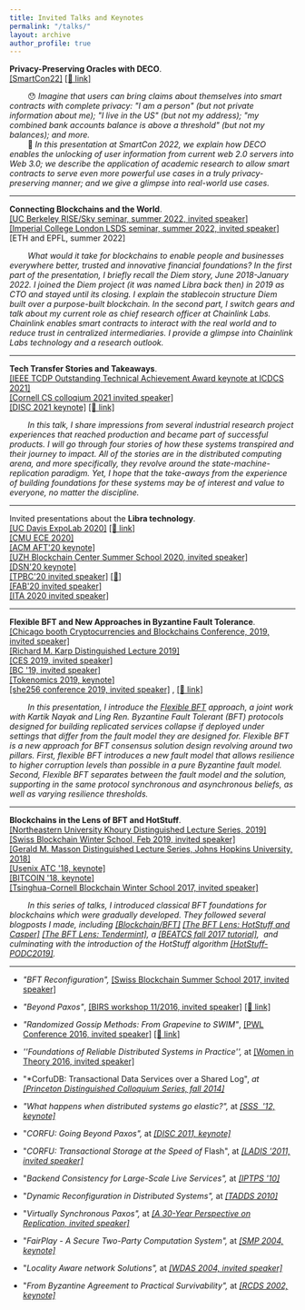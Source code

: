 ```yaml
---
title: Invited Talks and Keynotes
permalink: "/talks/"
layout: archive
author_profile: true
---
```


**Privacy-Preserving Oracles with DECO**.<br>
[[SmartCon22]](https://smartcon.chain.link/)
[[🎥 link]](https://www.youtube.com/watch?v=eJqZQ2_VBzo)

&emsp;&emsp; 😯 _Imagine that users can bring claims about themselves into smart contracts with complete privacy:  "I am a person" (but not private information about me); "I live in the US" (but not my address); "my combined bank accounts balance is above a threshold" (but not my balances); and more._<br>
&emsp;&emsp; 🤔 _In this presentation at SmartCon 2022, we explain how DECO enables the unlocking of user information from current web 2.0 servers into Web 3.0; we describe the application of academic research to allow smart contracts to serve even more powerful use cases in a truly privacy-preserving manner; and we give a glimpse into real-world use cases._

---


**Connecting Blockchains and the World**.<br>
[[UC Berkeley RISE/Sky seminar, summer 2022, invited speaker]](https://rise.cs.berkeley.edu/events/)<br>
 [[Imperial College London LSDS seminar, summer 2022, invited speaker]](https://lsds.doc.ic.ac.uk/seminars)<br>
 [ETH and EPFL, summer 2022]


&emsp;&emsp; _What would it take for blockchains to enable people and businesses everywhere better, trusted and innovative financial foundations?
In the first part of the presentation, I briefly recall the Diem story, June 2018-January 2022. I joined the Diem project (it was named Libra back then) in 2019 as CTO and stayed until its closing. I explain the stablecoin structure Diem built over a purpose-built blockchain.
In the second part, I switch gears and talk about my current role as chief research officer at Chainlink Labs. Chainlink enables smart contracts to interact with the real world and to reduce trust in centralized intermediaries. I provide a glimpse into Chainlink Labs technology and a research outlook._

---

**Tech Transfer Stories and Takeaways**. <br>
[[IEEE TCDP Outstanding Technical Achievement Award keynote at ICDCS 2021]](https://icdcs2021.us/keynotes.html) <br>
[[Cornell CS colloqium 2021 invited speaker]](https://www.cs.cornell.edu/content/tech-transfer-stories-and-takeaways) <br>
[[DISC 2021 keynote]](http://www.disc-conference.org/wp/disc2021/program/) [[🎥 link]](https://www.youtube.com/watch?v=9RRUQHymcJA)

&emsp;&emsp; _In this talk, I share impressions from several industrial research project experiences that reached
production and became part of successful products. I will go through four stories of how these
systems transpired and their journey to impact. All of the stories are in the distributed computing
arena, and more specifically, they revolve around the state-machine-replication paradigm. Yet, I
hope that the take-aways from the experience of building foundations for these systems may be of
interest and value to everyone, no matter the discipline._


---

Invited presentations about the **Libra technology**. <br>
[[UC Davis ExpoLab 2020]](https://expolab.org/ecs189f-fall-2020/speakers.html) [[🎥 link]](https://www.youtube.com/watch?v=WR7K3adIqbI&feature=youtu.be&ab_channel=ExpoLabatUCDavis)<br>
[[CMU ECE 2020]](https://ece.hosted.panopto.com/Panopto/Pages/Viewer.aspx?id=83b2040d-b937-4889-831e-ac6401292548)<br>
[[ACM AFT'20 keynote]](https://aft.acm.org/program-2020)<br>
[[UZH Blockchain Center Summer School 2020, invited speaker]](https://www.blockchain.uzh.ch/events/summer-school-deep-dive-into-blockchain/)<br>
[[DSN'20 keynote]](https://dsn2020.webs.upv.es/final-program/keynotes/)<br>
[[TPBC'20  invited speaker]](https://eventum.upf.edu/51585/detail/theory-and-practice-of-blockchains-online-weekly-seminar-series-.html) [[🎥]](https://www.youtube.com/watch?v=S9oPB9j-UZU&feature=youtu.be)<br>
[[FAB'20 invited speaker]](https://scfab.github.io/2020/index.html)<br>
[[ITA 2020 invited speaker]](https://ita.ucsd.edu/ws/schedule2020/#d_5) 

---

**Flexible BFT and New Approaches in Byzantine Fault Tolerance**.<br>
[[Chicago booth Cryptocurrencies and Blockchains Conference, 2019, invited speaker]](https://bfi.uchicago.edu/event/cryptocurrencies-and-blockchains-conference/)<br>
[[Richard M. Karp Distinguished Lecture 2019]](https://simons.berkeley.edu/rmklectures2019-fall-3)<br>
[[CES 2019, invited speaker]](https://cryptoeconomicsystems.pubpub.org/)<br>
[[BC '19, invited speaker]](https://crypto.iacr.org/2019/affevents/blockchain/page.html)<br>
[[Tokenomics 2019, keynote]](http://tokenomics2019.org/infoattendees/invitedspeakers)<br>
[[she256 conference 2019, invited speaker]](https://www.recolor.io/) , [[🎥 link]](https://youtu.be/4np_2K8WNPU?t=4297)

&emsp;&emsp; _In this presentation, I introduce the 
[Flexible BFT](https://arxiv.org/abs/1904.10067)
approach, a joint work with Kartik Nayak and Ling Ren.
Byzantine Fault Tolerant (BFT) protocols designed for building replicated services collapse
if deployed under settings that differ from the fault model they are designed for.
Flexible BFT is a new approach for BFT consensus solution design revolving around
two pillars. First, flexible BFT introduces a new fault model that allows
resilience to higher corruption levels than possible in a pure Byzantine fault model.
Second, Flexible BFT separates between the fault model and the solution,
supporting in the same protocol synchronous and asynchronous beliefs, as well as varying resilience thresholds._

---

**Blockchains in the Lens of BFT and HotStuff**.<br>
[[Northeastern University Khoury Distinguished Lecture Series, 2019]](https://www.khoury.northeastern.edu/event/distinguished-speaker-blockchains-in-the-lens-of-bft/)<br>
[[Swiss Blockchain Winter School, Feb 2019, invited speaker]](https://blockchainschool.epfl.ch/)<br>
[[Gerald M. Masson Distinguished Lecture Series, Johns Hopkins University, 2018]](https://www.cs.jhu.edu/news-events/gerald-m-masson-distinguished-lecture-series/) <br>
[[Usenix ATC '18, keynote]](https://www.usenix.org/conference/atc18/presentation/malkhi) <br>
[[BITCOIN '18, keynote]](https://fc18.ifca.ai/bitcoin/index.html)<br> 
[[Tsinghua-Cornell Blockchain Winter School 2017, invited speaker]](http://iiis.tsinghua.edu.cn/en/show-6611-1.html)

&emsp;&emsp; _In this series of talks, I introduced classical BFT foundations for blockchains which were gradually developed.
They followed several blogposts I made, including
[[Blockchain/BFT]](https://dahliamalkhi.github.io/posts/2017/10/bft-blockchain/)
[[The BFT Lens: HotStuff and Casper]](https://dahliamalkhi.github.io/posts/2018/03/bft-lens-casper/)
[[The BFT Lens: Tendermint]](https://dahliamalkhi.github.io/posts/2018/04/BFT-lens-tndrmnt/),
a 
[[BEATCS fall 2017 tutorial]](http://bulletin.eatcs.org/index.php/beatcs/article/view/506), 
and culminating with the introduction of the HotStuff algorithm 
[[HotStuff-PODC2019]](https://arxiv.org/abs/1803.05069)._

---

-   *"BFT Reconfiguration",* [[Swiss Blockchain Summer School 2017, invited speaker]](https://blockchain-summer.epfl.ch/)
-   *"Beyond Paxos"*, [[BIRS workshop 11/2016, invited speaker]](http://www.birs.ca/events/2016/5-day-workshops/)
[[🎥 link]](http://www.birs.ca/events/2016/5-day-workshops/16w5152/videos/watch/201611290900-Malkhi.html)
-   *"Randomized Gossip Methods: From Grapevine to SWIM"*, 
[[PWL Conference 2016, invited speaker]](http://pwlconf.org)
[[🎥 link]](https://youtu.be/Gxf5glthqrk?list=PLGRqfvsPiRShwIXMA5P3WR_9LgBOAdvw4) 

-   *''Foundations of Reliable Distributed Systems in Practice'',* at [[Women in Theory 2016, invited speaker]](https://womenintheory.wordpress.com/)
-   "*CorfuDB: Transactional Data Services over a Shared Log", *at [[Princeton Distinguished Colloquium Series, fall 2014]](https://www.cs.princeton.edu/events/event/corfudb-transactional-data-services-over-shared-log)*
-   *"What happens when distributed systems go elastic?",* at *[[SSS  '12, keynote]](https://cs.uwaterloo.ca/conferences/sss2012/index.html)*
-   "*CORFU: Going Beyond Paxos",* at *[[DISC 2011, keynote]](http://disc2011.dis.uniroma1.it/keynote.php?lang=eng)*
-   "*CORFU: Transactional Storage at the Speed of* Flash", at *[[LADIS '2011, invited speaker]](http://ladisworkshop.org/node/12)*
-   "*Backend Consistency for Large-Scale Live Services",* at *[[IPTPS '10]](http://www.usenix.org/events/iptps10/)*
-   "*Dynamic Reconfiguration in Distributed Systems",* at *[[TADDS 2010]](http://ccom.uprrp.edu/DISC2010/workshops.html)*
-   "*Virtually Synchronous Paxos",* at *[[A 30-Year Perspective on Replication, invited speaker]](http://www.inf.usi.ch/30YearsOfReplication/program.html)*
-   "*FairPlay - A Secure Two-Party Computation System",* at *[[SMP 2004, keynote]](http://www.zurich.ibm.com/~cca/smp2004/)*
-   "*Locality Aware network Solutions",* at *[[WDAS 2004, invited speaker]](http://lsirwww.epfl.ch/wdas2004/)*
-   "*From Byzantine Agreement to Practical Survivability",* at *[[RCDS 2002, keynote]](http://www.jaist.ac.jp/~defago/RCDS_2002/)*


